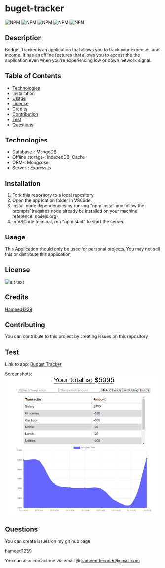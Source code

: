 # buget-tracker

![NPM](https://img.shields.io/badge/license-MIT-green) ![NPM](https://img.shields.io/github/followers/hameed1239?style=social) ![NPM](https://img.shields.io/github/languages/top/hameed1239/budget-tracker) ![NPM](https://img.shields.io/github/languages/count/hameed1239/budget-tracker) ![NPM](https://img.shields.io/website?down_color=red&down_message=offline&up_color=green&up_message=online&url=https%3A%2F%2Fbudget-tracker-hameed1239.herokuapp.com%2F)

## Description

Budget Tracker is an application that allows you to track your expenses and income. It has an offline features that allows you to access the the application even when you're experiencing low or down network signal.

## Table of Contents

* [Technologies](#technologies)
* [Installation](#installation)
* [Usage](#usage)
* [License](#license)
* [Credits](#credits)
* [Contribution](#contribution)
* [Test](#test)
* [Questions](#questions)

## Technologies

* Database-: MongoDB
* Offline storage-: IndexedDB, Cache
* ORM-: Mongoose
* Server-: Express.js

## Installation

1. Fork this repository to a local repository
2. Open the application folder in VSCode.
3. Install node dependencies by running "npm install and follow the prompts"(requires node already be installed on your machine. reference: nodejs.org)
4. In VSCode terminal, run "npm start" to start the server.

## Usage

This Application should only be used for personal projects. You may not sell this or distribute this application

## License

![alt text](https://img.shields.io/badge/license-MIT-blueviolet?style=for-the-badge&logo=appveyor "license badge")

## Credits

[Hameed1239](https://github.com/hameed1239)

## Contributing

You can contribute to this project by creating issues on this repository

## Test

Link to app: [Budget Tracker](https://budget-tracker-hameed1239.herokuapp.com/)

Screenshots:
![Screenshot](/public/assets/images/Capture1.PNG)

## Questions

You can create issues on my git hub page

[hameed1239](https://github.com/hameed1239)

You can also contact me via email @ hameeddecoder@gmail.com
